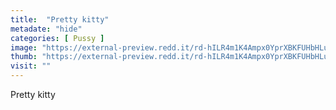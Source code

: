```yaml
---
title:  "Pretty kitty"
metadate: "hide"
categories: [ Pussy ]
image: "https://external-preview.redd.it/rd-hILR4m1K4Ampx0YprXBKFUHbHLuGVbc3Ir8fWzvI.jpg?auto=webp&s=f75630e4714da6aa4efcaba2b5431b872899176d"
thumb: "https://external-preview.redd.it/rd-hILR4m1K4Ampx0YprXBKFUHbHLuGVbc3Ir8fWzvI.jpg?width=1080&crop=smart&auto=webp&s=248da08fdf00478ebc6f28df2136443acdaaf3ba"
visit: ""
---
```

Pretty kitty
